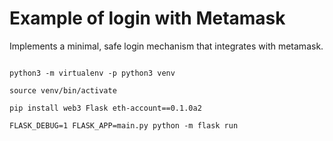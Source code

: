 # Example of login with Metamask

Implements a minimal, safe login mechanism that integrates with metamask.


```

python3 -m virtualenv -p python3 venv

source venv/bin/activate

pip install web3 Flask eth-account==0.1.0a2

FLASK_DEBUG=1 FLASK_APP=main.py python -m flask run
```